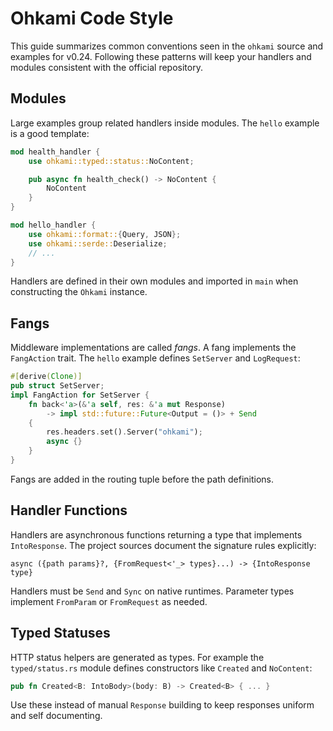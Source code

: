 # Ohkami Code Style

This guide summarizes common conventions seen in the `ohkami` source
and examples for v0.24.  Following these patterns will keep your
handlers and modules consistent with the official repository.

## Modules

Large examples group related handlers inside modules.  The
`hello` example is a good template:

```rust
mod health_handler {
    use ohkami::typed::status::NoContent;

    pub async fn health_check() -> NoContent {
        NoContent
    }
}

mod hello_handler {
    use ohkami::format::{Query, JSON};
    use ohkami::serde::Deserialize;
    // ...
}
```

Handlers are defined in their own modules and imported in `main` when
constructing the `Ohkami` instance.

## Fangs

Middleware implementations are called *fangs*.  A fang implements the
`FangAction` trait.  The `hello` example defines `SetServer` and
`LogRequest`:

```rust
#[derive(Clone)]
pub struct SetServer;
impl FangAction for SetServer {
    fn back<'a>(&'a self, res: &'a mut Response)
        -> impl std::future::Future<Output = ()> + Send
    {
        res.headers.set().Server("ohkami");
        async {}
    }
}
```

Fangs are added in the routing tuple before the path definitions.

## Handler Functions

Handlers are asynchronous functions returning a type that implements
`IntoResponse`.  The project sources document the signature rules
explicitly:

```text
async ({path params}?, {FromRequest<'_> types}...) -> {IntoResponse type}
```

Handlers must be `Send` and `Sync` on native runtimes.  Parameter types
implement `FromParam` or `FromRequest` as needed.

## Typed Statuses

HTTP status helpers are generated as types.  For example the
`typed/status.rs` module defines constructors like `Created` and
`NoContent`:

```rust
pub fn Created<B: IntoBody>(body: B) -> Created<B> { ... }
```

Use these instead of manual `Response` building to keep responses
uniform and self documenting.
